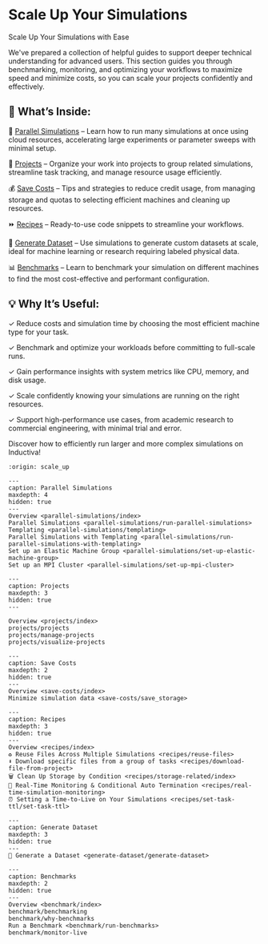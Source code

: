 # Scale Up Your Simulations

Scale Up Your Simulations with Ease

We've prepared a collection of helpful guides to support deeper technical understanding 
for advanced users. This section guides you through benchmarking, monitoring, and optimizing 
your workflows to maximize speed and minimize costs, so you can scale your projects confidently 
and effectively.

## 📘 What’s Inside:
🔢 [Parallel Simulations](parallel-simulations/index) – Learn how to run many simulations at 
once using cloud resources, accelerating large experiments or parameter sweeps with minimal setup.

📁 [Projects](projects/index) – Organize your work into projects to group related simulations, 
streamline task tracking, and manage resource usage efficiently.

💰 [Save Costs](save-costs/index) – Tips and strategies to reduce credit usage, from managing 
storage and quotas to selecting efficient machines and cleaning up resources.

⏩ [Recipes](recipes/index) – Ready-to-use code snippets to streamline your workflows.

🧪 [Generate Dataset](generate-dataset/generate-dataset) – Use simulations to generate custom 
datasets at scale, ideal for machine learning or research requiring labeled physical data.

📊 [Benchmarks](benchmark/index) – Learn to benchmark your simulation on different machines to 
find the most cost-effective and performant configuration.


## 💡 Why It’s Useful:
✓ Reduce costs and simulation time by choosing the most efficient machine type for your task.

✓ Benchmark and optimize your workloads before committing to full-scale runs.

✓ Gain performance insights with system metrics like CPU, memory, and disk usage.

✓ Scale confidently knowing your simulations are running on the right resources. 

✓ Support high-performance use cases, from academic research to commercial engineering, 
with minimal trial and error.


Discover how to efficiently run larger and more complex simulations on Inductiva!   


```{banner}
:origin: scale_up
```


```{toctree}
---
caption: Parallel Simulations
maxdepth: 4
hidden: true
---
Overview <parallel-simulations/index>
Parallel Simulations <parallel-simulations/run-parallel-simulations>
Templating <parallel-simulations/templating>
Parallel Simulations with Templating <parallel-simulations/run-parallel-simulations-with-templating>
Set up an Elastic Machine Group <parallel-simulations/set-up-elastic-machine-group>
Set up an MPI Cluster <parallel-simulations/set-up-mpi-cluster>

```

```{toctree}
---
caption: Projects
maxdepth: 3
hidden: true
---

Overview <projects/index>
projects/projects
projects/manage-projects
projects/visualize-projects

```

```{toctree}
---
caption: Save Costs
maxdepth: 2
hidden: true
---
Overview <save-costs/index>
Minimize simulation data <save-costs/save_storage>

```
 
```{toctree}
---
caption: Recipes
maxdepth: 3
hidden: true
---
Overview <recipes/index>
♻️ Reuse Files Across Multiple Simulations <recipes/reuse-files>
⬇️ Download specific files from a group of tasks <recipes/download-file-from-project>
🗑️ Clean Up Storage by Condition <recipes/storage-related/index>
👀 Real-Time Monitoring & Conditional Auto Termination <recipes/real-time-simulation-monitoring>
⏰ Setting a Time-to-Live on Your Simulations <recipes/set-task-ttl/set-task-ttl>
```

```{toctree}
---
caption: Generate Dataset
maxdepth: 3
hidden: true
---
🧪 Generate a Dataset <generate-dataset/generate-dataset>
```

```{toctree}
---
caption: Benchmarks
maxdepth: 2
hidden: true
---
Overview <benchmark/index>
benchmark/benchmarking
benchmark/why-benchmarks
Run a Benchmark <benchmark/run-benchmarks>
benchmark/monitor-live

```
